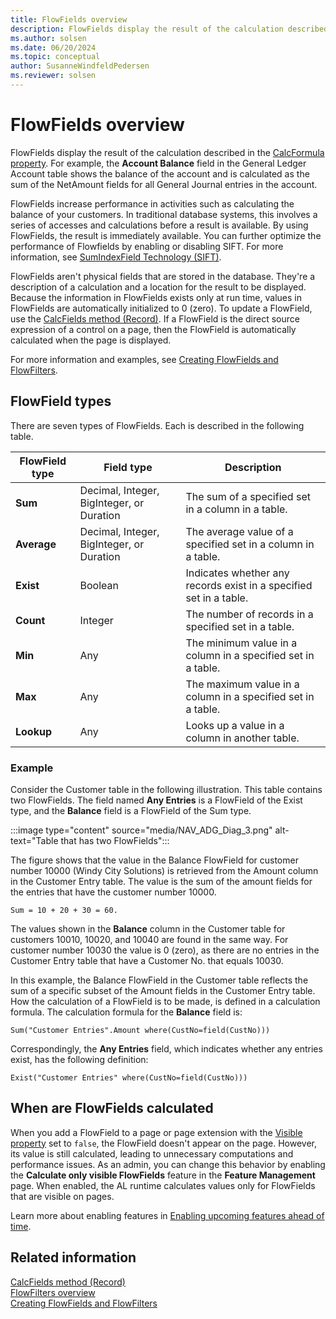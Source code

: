 ```yaml
---
title: FlowFields overview
description: FlowFields display the result of the calculation described in the CalcFormula Property and increase performance in activities when, for example, calculating the balance of your customers.
ms.author: solsen
ms.date: 06/20/2024
ms.topic: conceptual
author: SusanneWindfeldPedersen
ms.reviewer: solsen
---
```


# FlowFields overview

FlowFields display the result of the calculation described in the [CalcFormula property](properties/devenv-calcformula-property.md). For example, the **Account Balance** field in the General Ledger Account table shows the balance of the account and is calculated as the sum of the NetAmount fields for all General Journal entries in the account.  
  
FlowFields increase performance in activities such as calculating the balance of your customers. In traditional database systems, this involves a series of accesses and calculations before a result is available. By using FlowFields, the result is immediately available. You can further optimize the performance of Flowfields by enabling or disabling SIFT. For more information, see [SumIndexField Technology (SIFT)](devenv-sift-technology.md).
  
FlowFields aren't physical fields that are stored in the database. They're a description of a calculation and a location for the result to be displayed. Because the information in FlowFields exists only at run time, values in FlowFields are automatically initialized to 0 (zero). To update a FlowField, use the [CalcFields method (Record)](methods-auto/record/record-calcfields-method.md). If a FlowField is the direct source expression of a control on a page, then the FlowField is automatically calculated when the page is displayed.  

For more information and examples, see [Creating FlowFields and FlowFilters](devenv-creating-flowfields-and-flowfilters.md).

## FlowField types

There are seven types of FlowFields. Each is described in the following table.  
  
|FlowField type|Field type|Description|  
|--------------|----------------|-----------------|  
|**Sum**|Decimal, Integer, BigInteger, or Duration|The sum of a specified set in a column in a table.|  
|**Average**|Decimal, Integer, BigInteger, or Duration|The average value of a specified set in a column in a table.|  
|**Exist**|Boolean|Indicates whether any records exist in a specified set in a table.|  
|**Count**|Integer|The number of records in a specified set in a table.|  
|**Min**|Any|The minimum value in a column in a specified set in a table.|  
|**Max**|Any|The maximum value in a column in a specified set in a table.|  
|**Lookup**|Any|Looks up a value in a column in another table.|  

### Example

Consider the Customer table in the following illustration. This table contains two FlowFields. The field named **Any Entries** is a FlowField of the Exist type, and the **Balance** field is a FlowField of the Sum type.  

:::image type="content" source="media/NAV_ADG_Diag_3.png" alt-text="Table that has two FlowFields":::
  
The figure shows that the value in the Balance FlowField for customer number 10000 (Windy City Solutions) is retrieved from the Amount column in the Customer Entry table. The value is the sum of the amount fields for the entries that have the customer number 10000.  
  
```AL
Sum = 10 + 20 + 30 = 60.  
```  
  
The values shown in the **Balance** column in the Customer table for customers 10010, 10020, and 10040 are found in the same way. For customer number 10030 the value is 0 (zero), as there are no entries in the Customer Entry table that have a Customer No. that equals 10030.  
  
In this example, the Balance FlowField in the Customer table reflects the sum of a specific subset of the Amount fields in the Customer Entry table. How the calculation of a FlowField is to be made, is defined in a calculation formula. The calculation formula for the **Balance** field is:  
  
```AL
Sum("Customer Entries".Amount where(CustNo=field(CustNo)))  
```  
  
Correspondingly, the **Any Entries** field, which indicates whether any entries exist, has the following definition:  
  
```AL
Exist("Customer Entries" where(CustNo=field(CustNo)))  
```

## When are FlowFields calculated

When you add a FlowField to a page or page extension with the [Visible property](../developer/properties/devenv-visible-property.md) set to `false`, the FlowField doesn't appear on the page. However, its value is still calculated, leading to unnecessary computations and performance issues. As an admin, you can change this behavior by enabling the **Calculate only visible FlowFields** feature in the **Feature Management** page. When enabled, the AL runtime calculates values only for FlowFields that are visible on pages.

Learn more about enabling features in [Enabling upcoming features ahead of time](../administration/feature-management.md).
  
## Related information

[CalcFields method (Record)](methods-auto/record/record-calcfields-method.md)  
[FlowFilters overview](devenv-flowfilter-overview.md)  
[Creating FlowFields and FlowFilters](devenv-creating-flowfields-and-flowfilters.md)  